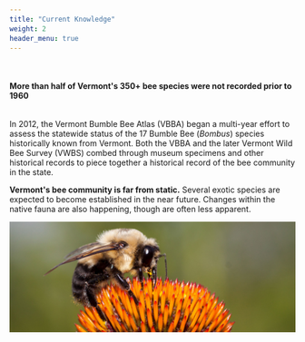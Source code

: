 ```yaml
---
title: "Current Knowledge"
weight: 2
header_menu: true
---
```

<br>

<div style="display:flex; justify-content: center;">
<h4> More than half of Vermont's 350+ bee species were not recorded prior to 1960 </h4> 
</div>

In 2012, the Vermont Bumble Bee Atlas (VBBA) began a multi-year effort to assess the statewide status of the 17 Bumble Bee (*Bombus*) species historically known from Vermont. Both the VBBA and the later Vermont Wild Bee Survey (VWBS) combed through museum specimens and other historical records to piece together a historical record of the bee community in the state. 

**Vermont's bee community is far from static.** Several exotic species are expected to become established in the near future. Changes within the native fauna are also happening, though are often less apparent. 

![Bombus griseocollis](images/Bombus-griseocollis.jpg)

